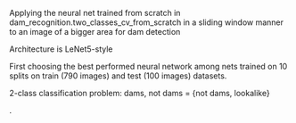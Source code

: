 Applying the neural net trained from scratch in dam_recognition.two_classes_cv_from_scratch in a sliding window manner to an image of a bigger area for dam detection

Architecture is LeNet5-style

First choosing the best performed neural network among nets trained on 10 splits on train (790 images) and test (100 images) datasets.

2-class classification problem: dams, not dams = {not dams, lookalike}

.
